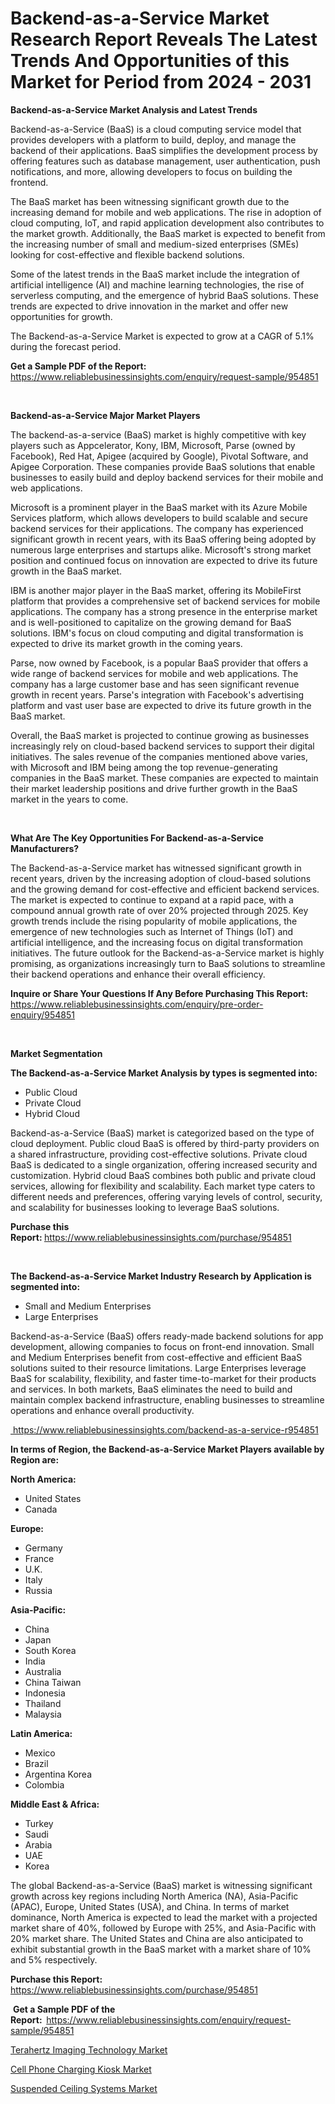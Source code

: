<p><h1>Backend-as-a-Service Market Research Report Reveals The Latest Trends And Opportunities of this Market for Period from 2024 - 2031</h1></p><p><strong>Backend-as-a-Service Market Analysis and Latest Trends</strong></p>
<p><p>Backend-as-a-Service (BaaS) is a cloud computing service model that provides developers with a platform to build, deploy, and manage the backend of their applications. BaaS simplifies the development process by offering features such as database management, user authentication, push notifications, and more, allowing developers to focus on building the frontend.</p><p>The BaaS market has been witnessing significant growth due to the increasing demand for mobile and web applications. The rise in adoption of cloud computing, IoT, and rapid application development also contributes to the market growth. Additionally, the BaaS market is expected to benefit from the increasing number of small and medium-sized enterprises (SMEs) looking for cost-effective and flexible backend solutions.</p><p>Some of the latest trends in the BaaS market include the integration of artificial intelligence (AI) and machine learning technologies, the rise of serverless computing, and the emergence of hybrid BaaS solutions. These trends are expected to drive innovation in the market and offer new opportunities for growth.</p><p>The Backend-as-a-Service Market is expected to grow at a CAGR of 5.1% during the forecast period.</p></p>
<p><strong>Get a Sample PDF of the Report:&nbsp;</strong> <a href="https://www.reliablebusinessinsights.com/enquiry/request-sample/954851">https://www.reliablebusinessinsights.com/enquiry/request-sample/954851</a></p>
<p>&nbsp;</p>
<p><strong>Backend-as-a-Service Major Market Players</strong></p>
<p><p>The backend-as-a-service (BaaS) market is highly competitive with key players such as Appcelerator, Kony, IBM, Microsoft, Parse (owned by Facebook), Red Hat, Apigee (acquired by Google), Pivotal Software, and Apigee Corporation. These companies provide BaaS solutions that enable businesses to easily build and deploy backend services for their mobile and web applications.</p><p>Microsoft is a prominent player in the BaaS market with its Azure Mobile Services platform, which allows developers to build scalable and secure backend services for their applications. The company has experienced significant growth in recent years, with its BaaS offering being adopted by numerous large enterprises and startups alike. Microsoft's strong market position and continued focus on innovation are expected to drive its future growth in the BaaS market.</p><p>IBM is another major player in the BaaS market, offering its MobileFirst platform that provides a comprehensive set of backend services for mobile applications. The company has a strong presence in the enterprise market and is well-positioned to capitalize on the growing demand for BaaS solutions. IBM's focus on cloud computing and digital transformation is expected to drive its market growth in the coming years.</p><p>Parse, now owned by Facebook, is a popular BaaS provider that offers a wide range of backend services for mobile and web applications. The company has a large customer base and has seen significant revenue growth in recent years. Parse's integration with Facebook's advertising platform and vast user base are expected to drive its future growth in the BaaS market.</p><p>Overall, the BaaS market is projected to continue growing as businesses increasingly rely on cloud-based backend services to support their digital initiatives. The sales revenue of the companies mentioned above varies, with Microsoft and IBM being among the top revenue-generating companies in the BaaS market. These companies are expected to maintain their market leadership positions and drive further growth in the BaaS market in the years to come.</p></p>
<p>&nbsp;</p>
<p><strong>What Are The Key Opportunities For Backend-as-a-Service Manufacturers?</strong></p>
<p><p>The Backend-as-a-Service market has witnessed significant growth in recent years, driven by the increasing adoption of cloud-based solutions and the growing demand for cost-effective and efficient backend services. The market is expected to continue to expand at a rapid pace, with a compound annual growth rate of over 20% projected through 2025. Key growth trends include the rising popularity of mobile applications, the emergence of new technologies such as Internet of Things (IoT) and artificial intelligence, and the increasing focus on digital transformation initiatives. The future outlook for the Backend-as-a-Service market is highly promising, as organizations increasingly turn to BaaS solutions to streamline their backend operations and enhance their overall efficiency.</p></p>
<p><strong>Inquire or Share Your Questions If Any Before Purchasing This Report:</strong> <a href="https://www.reliablebusinessinsights.com/enquiry/pre-order-enquiry/954851">https://www.reliablebusinessinsights.com/enquiry/pre-order-enquiry/954851</a></p>
<p>&nbsp;</p>
<p><strong>Market Segmentation</strong></p>
<p><strong>The Backend-as-a-Service Market Analysis by types is segmented into:</strong></p>
<p><ul><li>Public Cloud</li><li>Private Cloud</li><li>Hybrid Cloud</li></ul></p>
<p><p>Backend-as-a-Service (BaaS) market is categorized based on the type of cloud deployment. Public cloud BaaS is offered by third-party providers on a shared infrastructure, providing cost-effective solutions. Private cloud BaaS is dedicated to a single organization, offering increased security and customization. Hybrid cloud BaaS combines both public and private cloud services, allowing for flexibility and scalability. Each market type caters to different needs and preferences, offering varying levels of control, security, and scalability for businesses looking to leverage BaaS solutions.</p></p>
<p><strong>Purchase this Report:&nbsp;</strong><a href="https://www.reliablebusinessinsights.com/purchase/954851">https://www.reliablebusinessinsights.com/purchase/954851</a></p>
<p>&nbsp;</p>
<p><strong>The Backend-as-a-Service Market Industry Research by Application is segmented into:</strong></p>
<p><ul><li>Small and Medium Enterprises</li><li>Large Enterprises</li></ul></p>
<p><p>Backend-as-a-Service (BaaS) offers ready-made backend solutions for app development, allowing companies to focus on front-end innovation. Small and Medium Enterprises benefit from cost-effective and efficient BaaS solutions suited to their resource limitations. Large Enterprises leverage BaaS for scalability, flexibility, and faster time-to-market for their products and services. In both markets, BaaS eliminates the need to build and maintain complex backend infrastructure, enabling businesses to streamline operations and enhance overall productivity.</p></p>
<p><a href="https://www.reliablebusinessinsights.com/backend-as-a-service-r954851">&nbsp;https://www.reliablebusinessinsights.com/backend-as-a-service-r954851</a></p>
<p><strong>In terms of Region, the Backend-as-a-Service Market Players available by Region are:</strong></p>
<p>
    <p> <strong> North America: </strong>
        <ul>
            <li>United States</li>
            <li>Canada</li>
        </ul>
        </p> 
    <p> <strong> Europe: </strong>
        <ul>
            <li>Germany</li>
            <li>France</li>
            <li>U.K.</li>
            <li>Italy</li>
            <li>Russia</li>
        </ul>
        </p> 
    <p> <strong> Asia-Pacific: </strong>
        <ul>
            <li>China</li>
            <li>Japan</li>
            <li>South Korea</li>
            <li>India</li>
            <li>Australia</li>
            <li>China Taiwan</li>
            <li>Indonesia</li>
            <li>Thailand</li>
            <li>Malaysia</li>
        </ul>
        </p> 
    <p> <strong> Latin America: </strong>
        <ul>
            <li>Mexico</li>
            <li>Brazil</li>
            <li>Argentina Korea</li>
            <li>Colombia</li>
        </ul>
        </p> 
    <p> <strong> Middle East & Africa: </strong>
        <ul>
            <li>Turkey</li>
            <li>Saudi</li>
            <li>Arabia</li>
            <li>UAE</li>
            <li>Korea</li>
        </ul>
    </p>
    </p>
<p><p>The global Backend-as-a-Service (BaaS) market is witnessing significant growth across key regions including North America (NA), Asia-Pacific (APAC), Europe, United States (USA), and China. In terms of market dominance, North America is expected to lead the market with a projected market share of 40%, followed by Europe with 25%, and Asia-Pacific with 20% market share. The United States and China are also anticipated to exhibit substantial growth in the BaaS market with a market share of 10% and 5% respectively.</p></p>
<p><strong>Purchase this Report: </strong><a href="https://www.reliablebusinessinsights.com/purchase/954851">https://www.reliablebusinessinsights.com/purchase/954851</a></p>
<p>&nbsp;<strong>Get a Sample PDF of the Report:&nbsp;&nbsp;</strong><a href="https://www.reliablebusinessinsights.com/enquiry/request-sample/954851">https://www.reliablebusinessinsights.com/enquiry/request-sample/954851</a></p>
<p><strong></strong></p>
<p><p><a href="https://www.linkedin.com/pulse/terahertz-imaging-technology-market-insights-cagr-trends-growth-xqphe?trackingId=ocnJ%2FzFWC%2BrMnnzAQhi19g%3D%3D">Terahertz Imaging Technology Market</a></p><p><a href="https://www.linkedin.com/pulse/analyzing-cell-phone-charging-kiosk-market-global-industry-6zx5e?trackingId=kb8Fp6A%2BPY2dH7C2rpxwWw%3D%3D">Cell Phone Charging Kiosk Market</a></p><p><a href="https://www.linkedin.com/pulse/suspended-ceiling-systems-market-furnishes-information-share-h6x8e?trackingId=1dQHaBCx%2BhYCAznW1EdMDw%3D%3D">Suspended Ceiling Systems Market</a></p></p>